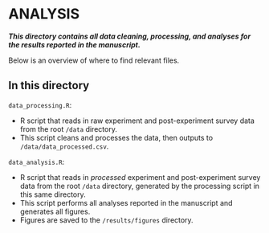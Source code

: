 # ANALYSIS

***This directory contains all data cleaning, processing, and analyses for the results reported in the manuscript.***

Below is an overview of where to find relevant files.

## In this directory

`data_processing.R`:
- R script that reads in raw experiment and post-experiment survey data from the root `/data` directory.
- This script cleans and processes the data, then outputs to `/data/data_processed.csv`.

`data_analysis.R`:
- R script that reads in *processed* experiment and post-experiment survey data from the root `/data` directory, generated by the processing script in this same directory.
- This script performs all analyses reported in the manuscript and generates all figures.
- Figures are saved to the `/results/figures` directory.

